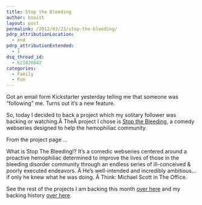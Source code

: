 ```yaml
---
title: Stop the Bleeding
author: bsoist
layout: post
permalink: /2012/03/23/stop-the-bleeding/
pdrp_attributionLocation:
  - end
pdrp_attributionExtended:
  - 1
dsq_thread_id:
  - 621826842
categories:
  - Family
  - Fun
---
```

Got an email form Kickstarter yesterday telling me that someone was &#8220;following&#8221; me. Turns out it&#8217;s a new feature.

So, today I decided to back a project which my solitary follower was backing or watching.Â TheÂ project I chose is [Stop the Bleeding][1], a comedy webseries designed to help the hemophiliac community.

From the project page &#8230;

What is Stop The Bleeding!? It&#8217;s a comedic webseries centered around a proactive hemophiliac determined to improve the lives of those in the bleeding disorder community through an endless series of ill-conceived & poorly executed endeavors. Â He&#8217;s well-intended and incredibly ambitious&#8230;if only he knew what he was doing. Â Think: Michael Scott in The Office.



See the rest of the projects I am backing this month [over here][2] and my backing history [over here][3].

 [1]: http://www.kickstarter.com/projects/pjlynch/stop-the-bleeding
 [2]: http://whsjr.soistmann.com/oped/2012/03/01/kickstarter-my-new-obsession-and-12in12-for-march/
 [3]: http://www.kickstarter.com/profiles/bsoist/projects/backed